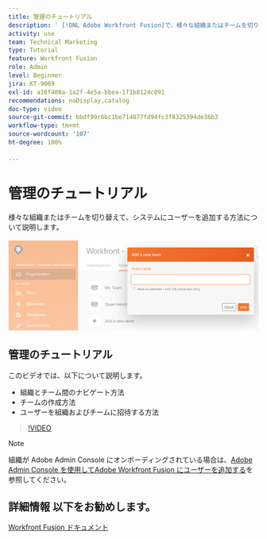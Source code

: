 ```yaml
---
title: 管理のチュートリアル
description: ' [!DNL Adobe Workfront Fusion]で、様々な組織またはチームを切り替えて、システムにユーザーを追加する方法について説明します。'
activity: use
team: Technical Marketing
type: Tutorial
feature: Workfront Fusion
role: Admin
level: Beginner
jira: KT-9069
exl-id: a16f408a-1a2f-4e5a-bbea-1f1b8124c091
recommendations: noDisplay,catalog
doc-type: video
source-git-commit: bbdf99c6bc1be714077fd94fc3f8325394de36b3
workflow-type: tm+mt
source-wordcount: '107'
ht-degree: 100%

---
```


# 管理のチュートリアル

様々な組織またはチームを切り替えて、システムにユーザーを追加する方法について説明します。

![エラー処理を含むシナリオの画像](assets/workfront-fusion-administration-1.png)

## 管理のチュートリアル

このビデオでは、以下について説明します。

* 組織とチーム間のナビゲート方法
* チームの作成方法
* ユーザーを組織およびチームに招待する方法

>[!VIDEO](https://video.tv.adobe.com/v/335310/?quality=12&learn=on&enablevpops=1)

>[!NOTE]
>
>組織が Adobe Admin Console にオンボーディングされている場合は、[Adobe Admin Console を使用してAdobe Workfront Fusion にユーザーを追加する](https://experienceleague.adobe.com/docs/workfront/using/adobe-workfront-fusion/fusion-in-experience-cloud/add-fusion-users-admin-console.html?lang=ja)を参照してください。


## 詳細情報 以下をお勧めします。

[Workfront Fusion ドキュメント](https://experienceleague.adobe.com/ja/docs/workfront-fusion/using/get-started-with-fusion/understand-workfront-fusion/workfront-fusion-overview)
